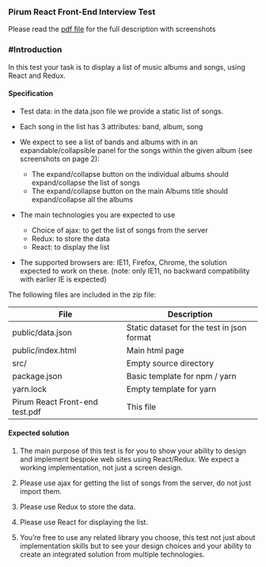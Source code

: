 ### Pirum React Front-End Interview Test

Please read the [pdf file](https://bitbucket.org/pirumcw/pirum-react-test/raw/2f4afd758b4b0ca46699f9017a181e3a362c53e5/Pirum%20React%20Front-end%20test.pdf) 
for the full description with screenshots

### #Introduction

In this test your task is to display a list of music albums and songs, using React and Redux.


#### Specification

* Test data: in the data.json file we provide a static list of songs.

* Each song in the list has 3 attributes: band, album, song

* We expect to see a list of bands and albums with in an expandable/collapsible panel for the
  songs within the given album (see screenshots on page 2):
  * The expand/collapse button on the individual albums should expand/collapse the list of songs
  * The expand/collapse button on the main Albums title should expand/collapse all the albums

* The main technologies you are expected to use
  * Choice of ajax: to get the list of songs from the server
  * Redux: to store the data
  * React: to display the list

* The supported browsers are: IE11, Firefox, Chrome, the solution expected to work on these.
  (note: only IE11, no backward compatibility with earlier IE is expected)

The following files are included in the zip file:

|  File                            |  Description                                 |
|  ------------------------------  |  ------------------------------------------  |        
|  public/data.json                |  Static dataset for the test in json format  |
|  public/index.html               |  Main html page                              |
|  src/                            |  Empty source directory                      |
|  package.json                    |  Basic template for npm / yarn|              |
|  yarn.lock                       |  Empty template for yarn                     |
|  Pirum React Front-end test.pdf  |  This file                                   |


#### Expected solution

1. The main purpose of this test is for you to show your ability to design and implement
   bespoke web sites using React/Redux. We expect a working implementation, not just a
   screen design.

2. Please use ajax for getting the list of songs from the server, do not just import them.

3. Please use Redux to store the data.

4. Please use React for displaying the list.

5. You’re free to use any related library you choose, this test not just about implementation
   skills but to see your design choices and your ability to create an integrated solution from
   multiple technologies.
